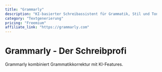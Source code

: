 ```yaml
---
title: "Grammarly"
description: "KI-basierter Schreibassistent für Grammatik, Stil und Tonalität"
category: "Textgenerierung"
pricing: "Freemium"
affiliate_link: "https://grammarly.com"
---
```


# Grammarly - Der Schreibprofi

Grammarly kombiniert Grammatikkorrektur mit KI-Features.